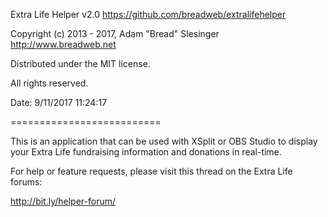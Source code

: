 Extra Life Helper v2.0
https://github.com/breadweb/extralifehelper

Copyright (c) 2013 - 2017, Adam "Bread" Slesinger
http://www.breadweb.net

Distributed under the MIT license.

All rights reserved.

Date: 9/11/2017 11:24:17

==========================

This is an application that can be used with XSplit or OBS Studio
to display your Extra Life fundraising information and donations
in real-time.

For help or feature requests, please visit this thread on the Extra Life forums:

http://bit.ly/helper-forum/